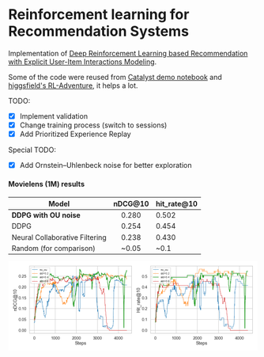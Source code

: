 # Reinforcement learning for Recommendation Systems

Implementation of [Deep Reinforcement Learning based Recommendation with Explicit User-Item Interactions Modeling](https://arxiv.org/pdf/1810.12027.pdf). 

Some of the code were reused from [Catalyst demo notebook](https://github.com/catalyst-team/catalyst/blob/master/examples/notebooks/demo.ipynb) and [higgsfield's RL-Adventure](https://github.com/higgsfield/RL-Adventure-2/), it helps a lot.

TODO:

- [x] Implement validation 
- [x] Change training process (switch to sessions)
- [x] Add Prioritized Experience Replay

Special TODO:

- [x] Add Ornstein–Uhlenbeck noise for better exploration



#### Movielens (1M) results

| Model                          | nDCG@10 | hit_rate@10 |
| ------------------------------ | :-----: | ----------- |
| **DDPG with OU noise**         |  0.280  | 0.502       |
| DDPG                           |  0.254  | 0.454       |
| Neural Collaborative Filtering |  0.238  | 0.430       |
| Random (for comparison)        |  ~0.05  | ~0.1        |



![viz](img/learning_curve.png)

